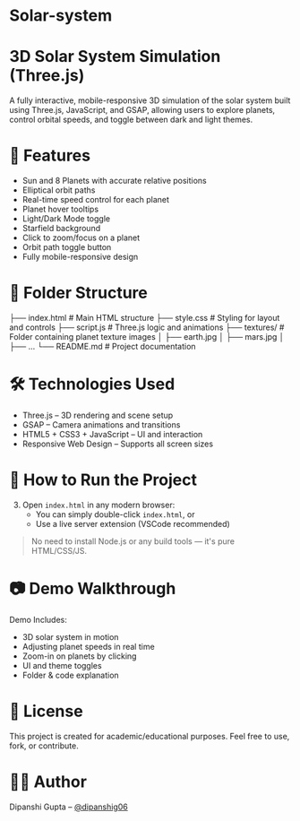 # Solar-system
# 3D Solar System Simulation (Three.js)

A fully interactive, mobile-responsive 3D simulation of the solar system built using Three.js, JavaScript, and GSAP, allowing users to explore planets, control orbital speeds, and toggle between dark and light themes.


# 🚀 Features

-  Sun and 8 Planets with accurate relative positions
-  Elliptical orbit paths
-  Real-time speed control for each planet
-  Planet hover tooltips
-  Light/Dark Mode toggle
-  Starfield background
-  Click to zoom/focus on a planet
-  Orbit path toggle button
-  Fully mobile-responsive design


# 📁 Folder Structure

├── index.html            # Main HTML structure
├── style.css             # Styling for layout and controls
├── script.js             # Three.js logic and animations
├── textures/             # Folder containing planet texture images
│   ├── earth.jpg
│   ├── mars.jpg
│   ├── ...
└── README.md             # Project documentation


# 🛠️ Technologies Used

- Three.js – 3D rendering and scene setup
- GSAP – Camera animations and transitions
- HTML5 + CSS3 + JavaScript – UI and interaction
- Responsive Web Design – Supports all screen sizes

# 🔧 How to Run the Project

3. Open `index.html` in any modern browser:
   - You can simply double-click `index.html`, or
   - Use a live server extension (VSCode recommended)

> No need to install Node.js or any build tools — it's pure HTML/CSS/JS.

# 📷 Demo Walkthrough

Demo Includes:
- 3D solar system in motion
- Adjusting planet speeds in real time
- Zoom-in on planets by clicking
- UI and theme toggles
- Folder & code explanation

# 📄 License

This project is created for academic/educational purposes. Feel free to use, fork, or contribute.

# 👩‍💻 Author

Dipanshi Gupta – [@dipanshig06](https://github.com/dipanshig06)
